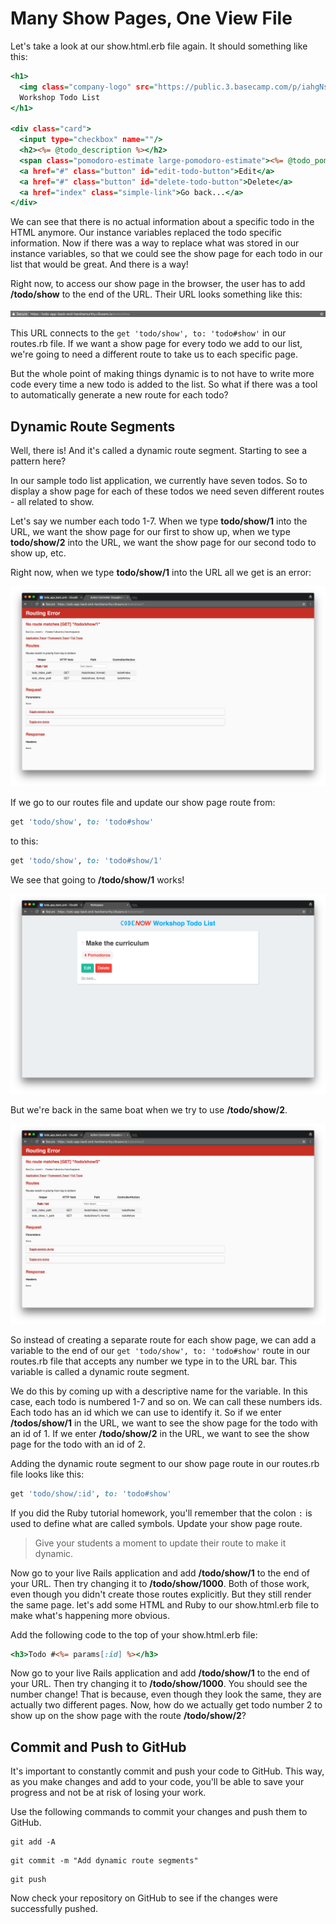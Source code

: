 # Many Show Pages, One View File

Let's take a look at our show.html.erb file again. It should something like this:
```html.erb
<h1>
  <img class="company-logo" src="https://public.3.basecamp.com/p/iahgNshn1oKq98sWGf1q89Vo/uploads/511042491/download/CodeNow%20Logo.png"></img>
  Workshop Todo List
</h1>

<div class="card">
  <input type="checkbox" name=""/>
  <h2><%= @todo_description %></h2>
  <span class="pomodoro-estimate large-pomodoro-estimate"><%= @todo_pomodoro_estimate %> Pomodoros</span>
  <a href="#" class="button" id="edit-todo-button">Edit</a>
  <a href="#" class="button" id="delete-todo-button">Delete</a>
  <a href="index" class="simple-link">Go back...</a>
</div>
```

We can see that there is no actual information about a specific todo in the HTML anymore. Our instance variables replaced the todo specific information. Now if there was a way to replace what was stored in our instance variables, so that we could see the show page for each todo in our list that would be great. And there is a way!

Right now, to access our show page in the browser, the user has to add **/todo/show** to the end of the URL. Their URL looks something like this:

![/todo/show](/images/many_show_pages_one_view_file/01.png "/todo/show")

This URL connects to the `get 'todo/show', to: 'todo#show'` in our routes.rb file. If we want a show page for every todo we add to our list, we're going to need a different route to take us to each specific page.

But the whole point of making things dynamic is to not have to write more code every time a new todo is added to the list. So what if there was a tool to automatically generate a new route for each todo?

## Dynamic Route Segments
Well, there is! And it's called a dynamic route segment. Starting to see a pattern here?

In our sample todo list application, we currently have seven todos. So to display a show page for each of these todos we need seven different routes - all related to show.

Let's say we number each todo 1-7. When we type **todo/show/1** into the URL, we want the show page for our first to show up, when we type **todo/show/2** into the URL, we want the show page for our second todo to show up, etc.

Right now, when we type **todo/show/1** into the URL all we get is an error:

![Routing error](/images/many_show_pages_one_view_file/02.png "Routing error")

If we go to our routes file and update our show page route from:
```ruby
get 'todo/show', to: 'todo#show'
```

to this:
```ruby
get 'todo/show', to: 'todo#show/1'
```

We see that going to **/todo/show/1** works!

![/todo/show/1](/images/many_show_pages_one_view_file/03.png "/todo/show/1")

But we're back in the same boat when we try to use **/todo/show/2**.

![Another routing error](/images/many_show_pages_one_view_file/04.png "Another routing error")

So instead of creating a separate route for each show page, we can add a variable to the end of our `get 'todo/show', to: 'todo#show'` route in our routes.rb file that accepts any number we type in to the URL bar. This variable is called a dynamic route segment.

We do this by coming up with a descriptive name for the variable. In this case, each todo is numbered 1-7 and so on. We can call these numbers ids. Each todo has an id which we can use to identify it. So if we enter **/todos/show/1** in the URL, we want to see the show page for the todo with an id of 1. If we enter **/todo/show/2** in the URL, we want to see the show page for the todo with an id of 2.

Adding the dynamic route segment to our show page route in our routes.rb file looks like this:
```ruby
get 'todo/show/:id', to: 'todo#show'
```

If you did the Ruby tutorial homework, you'll remember that the colon `:` is used to define what are called symbols. Update your show page route.

>Give your students a moment to update their route to make it dynamic.

Now go to your live Rails application and add **/todo/show/1** to the end of your URL. Then try changing it to **/todo/show/1000**. Both of those work, even though you didn't create those routes explicitly. But they still render the same page. let's add some HTML and Ruby to our show.html.erb file to make what's happening more obvious.

Add the following code to the top of your show.html.erb file:
```html.erb
<h3>Todo #<%= params[:id] %></h3>
```

Now go to your live Rails application and add **/todo/show/1** to the end of your URL. Then try changing it to **/todo/show/1000**. You should see the number change! That is because, even though they look the same, they are actually two different pages. Now, how do we actually get todo number 2 to show up on the show page with the route **/todo/show/2**?

## Commit and Push to GitHub
It's important to constantly commit and push your code to GitHub. This way, as you make changes and add to your code, you'll be able to save your progress and not be at risk of losing your work.

Use the following commands to commit your changes and push them to GitHub.

```shell
git add -A
```

```shell
git commit -m "Add dynamic route segments"
```

```shell
git push
```

Now check your repository on GitHub to see if the changes were successfully pushed.
